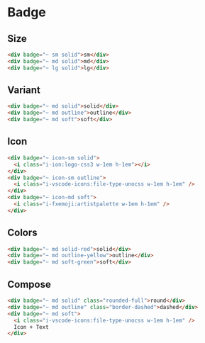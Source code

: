 # Badge

## Size

```html preview
<div badge="~ sm solid">sm</div>
<div badge="~ md solid">md</div>
<div badge="~ lg solid">lg</div>
```

## Variant

```html preview
<div badge="~ md solid">solid</div>
<div badge="~ md outline">outline</div>
<div badge="~ md soft">soft</div>
```

## Icon

```html preview
<div badge="~ icon-sm solid">
  <i class="i-ion:logo-css3 w-1em h-1em"></i>
</div>
<div badge="~ icon-sm outline">
  <i class="i-vscode-icons:file-type-unocss w-1em h-1em" />
</div>
<div badge="~ icon-md soft">
  <i class="i-fxemoji:artistpalette w-1em h-1em" />
</div>
```

## Colors

```html preview
<div badge="~ md solid-red">solid</div>
<div badge="~ md outline-yellow">outline</div>
<div badge="~ md soft-green">soft</div>
```

## Compose

```html preview
<div badge="~ md solid" class="rounded-full">round</div>
<div badge="~ md outline" class="border-dashed">dashed</div>
<div badge="~ md soft">
  <i class="i-vscode-icons:file-type-unocss w-1em h-1em" />
  Icon + Text
</div>
```
